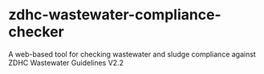 # zdhc-wastewater-compliance-checker
A web-based tool for checking wastewater and sludge compliance against ZDHC Wastewater Guidelines V2.2
